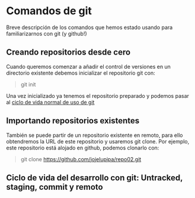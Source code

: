 # Comandos de git

Breve descripción de los comandos que hemos estado usando para familiarizarnos con git (y github!)

## Creando repositorios desde cero

Cuando queremos comenzar a añadir el control de versiones en un directorio existente debemos inicializar el repositorio git con:

>git init

Una vez inicializado ya tenemos el repositorio preparado y podemos pasar al [ciclo de vida normal de uso de git](#Ciclo-de-vida-del-desarrollo-con-git-Untracked-staging-commit-y-remoto)


## Importando repositorios existentes

También se puede partir de un repositorio existente en remoto, para ello obtendremos la URL de este repositorio y usaremos git clone. Por ejemplo, este repositorio está alojado en github, podemos clonarlo con:

> git clone https://github.com/jojelupipa/repo02.git


## Ciclo de vida del desarrollo con git: Untracked, staging, commit y remoto
